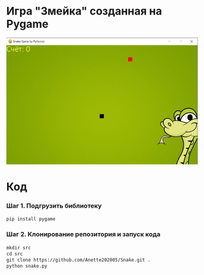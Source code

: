 # Игра "Змейка" созданная на Pygame
![Интерфейс калькулятора](https://github.com/Anette202005/Snake/blob/master/static/img/snake.png?raw=true)
# Код
### Шаг 1. Подгрузить библиотеку
```
pip install pygame
```
### Шаг 2. Клонирование репозитория и запуск кода
```
mkdir src
cd src
git clone https://github.com/Anette202005/Snake.git .
python snake.py
```